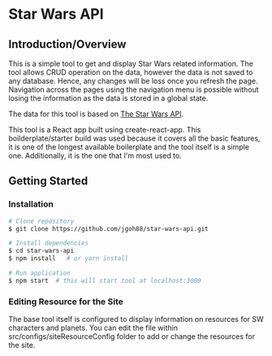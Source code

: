 # Star Wars API
## Introduction/Overview
This is a simple tool to get and display Star Wars related information. The tool allows CRUD operation on the data, however the data is not saved to any database. Hence, any changes will be loss once you refresh the page. Navigation across the pages using the navigation menu is possible without losing the information as the data is stored in a global state.

The data for this tool is based on [The Star Wars API](https://swapi.dev/).

This tool is a React app built using create-react-app. This boilderplate/starter build was used because it covers all the basic features, it is one of the longest available boilerplate and the tool itself is a simple one. Additionally, it is the one that I'm most used to.

## Getting Started
### Installation
```bash
# Clone repository
$ git clone https://github.com/jgoh88/star-wars-api.git

# Install dependencies
$ cd star-wars-api
$ npm install   # or yarn install

# Run application
$ npm start  # this will start tool at localhost:3000
```
### Editing Resource for the Site
The base tool itself is configured to display information on resources for SW characters and planets. You can edit the file within src/configs/siteResourceConfig folder to add or change the resources for the site.